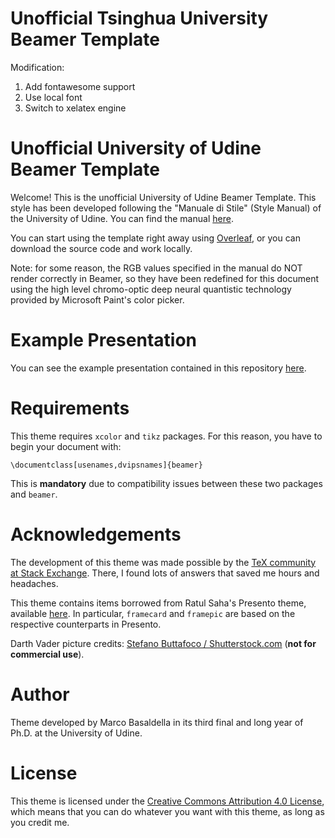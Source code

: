 Unofficial Tsinghua University Beamer Template
==============================================

Modification:
1. Add fontawesome support
2. Use local font
3. Switch to xelatex engine


Unofficial University of Udine Beamer Template
==============================================

Welcome! This is the unofficial University of Udine Beamer Template. This style has been developed following the "Manuale di Stile" (Style Manual) of the University of Udine. You can find the manual [here](https://www.uniud.it/it/ateneo-uniud/ateneo-uniud/identita-visiva/manuali-immagine-stile/manuale-stile). 

You can start using the template right away using [Overleaf](https://www.overleaf.com/latex/templates/university-of-udine-unofficial-beamer-theme/zndkgxrjsdzt), or you can download the source code and work locally.

Note: for some reason, the RGB values specified in the manual do NOT render correctly in Beamer, so they have been redefined for this document using the high level chromo-optic deep neural quantistic technology provided by Microsoft Paint's color picker.

# Example Presentation

You can see the example presentation contained in this repository [here](https://www.overleaf.com/latex/templates/university-of-udine-unofficial-beamer-theme/zndkgxrjsdzt.pdf).

# Requirements

This theme requires `xcolor` and `tikz` packages. For this reason, you have to begin your document with:
```TeX
\documentclass[usenames,dvipsnames]{beamer}
```
This is **mandatory** due to compatibility issues between these two packages and `beamer`.

# Acknowledgements

The development of this theme was made possible by the [TeX community at Stack Exchange](http://tex.stackexchange.com/). There, I found lots of answers that saved me hours and headaches.

This theme contains items borrowed from Ratul Saha's Presento theme, available [here](https://github.com/RatulSaha/presento). In particular, `framecard` and `framepic` are based on the respective counterparts in Presento.

Darth Vader picture credits: [Stefano Buttafoco / Shutterstock.com](https://www.shutterstock.com/it/image-photo/san-benedetto-del-tronto-italy-may-282569735?src=Gy7YesGiMCm-Z7U5ypiWvw-1-11) (**not for commercial use**).

# Author

Theme developed by Marco Basaldella in its third final and long year of Ph.D. at the University of Udine.

# License

This theme is licensed under the [Creative Commons Attribution 4.0 License](https://creativecommons.org/licenses/by/4.0/), which means that you can do whatever you want with this theme, as long as you credit me.
